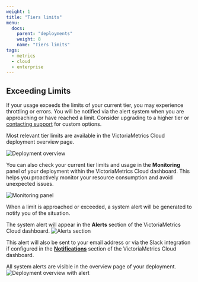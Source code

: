 ```yaml
---
weight: 1
title: "Tiers limits"
menu:
  docs:
    parent: "deployments"
    weight: 8
    name: "Tiers limits"
tags:
  - metrics
  - cloud
  - enterprise
---
```


## Exceeding Limits

If your usage exceeds the limits of your current tier, you may experience throttling or errors.
You will be notified via the alert system when you are approaching or have reached a limit.
Consider upgrading to a higher tier or [contacting support](https://console.victoriametrics.cloud/contact_support) for custom options.

Most relevant tier limits are available in the VictoriaMetrics Cloud deployment overview page.

![Deployment overview](https://docs.victoriametrics.com/victoriametrics-cloud/deployments/tiers-and-types-deployment-overview.webp)

You can also check your current tier limits and usage in the **Monitoring** panel of your deployment within the VictoriaMetrics Cloud dashboard.
This helps you proactively monitor your resource consumption and avoid unexpected issues.

![Monitoring panel](https://docs.victoriametrics.com/victoriametrics-cloud/deployments/tiers-and-types-monitoring-example.webp)

When a limit is approached or exceeded, a system alert will be generated to notify you of the situation.

The system alert will appear in the **Alerts** section of the VictoriaMetrics Cloud dashboard.
![Alerts section](https://docs.victoriametrics.com/victoriametrics-cloud/deployments/tiers-and-types-alert-section.webp)

This alert will also be sent to your email address or via the Slack integration if
configured in the [**Notifications**](https://console.victoriametrics.cloud/notifications) section of the VictoriaMetrics Cloud dashboard.

All system alerts are visible in the overview page of your deployment.
![Deployment overview with alert](https://docs.victoriametrics.com/victoriametrics-cloud/deployments/tiers-and-types-deployment-overview-with-alert.webp)
